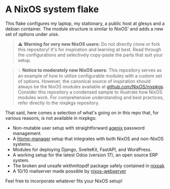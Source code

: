 # A NixOS system flake
This flake configures my laptop, my stationary, a public host at glesys and a debian container.
The module structure is similar to NixOS' and adds a new set of options under `ahbk`.

> :warning: **Warning for very new NixOS users:**
Do not directly clone or fork this repository!
It's for inspiration and learning at best.
Read through the configurations and selectively copy-paste the parts that suit your setup.

> :bulb: **Notice to moderately new NixOS users:**
This repository serves as an example of how to utilize configurable modules with a custom set of options.
However, the canonical source of inspiration should always be the NixOS modules available at [github.com/NixOS/nixpkgs](https://github.com/NixOS/nixpkgs).
Consider this repository a condensed sample to illustrate how NixOS modules work.
For comprehensive understanding and best practices, refer directly to the nixpkgs repository.

That said, here comes a selection of what's going on in this repo that, for various reasons, is not available in nixpkgs:
- Non-mutable user setup with straightforward [agenix](https://github.com/ryantm/agenix) password management.
- A [Home-manager](https://github.com/nix-community/home-manager) setup that integrates with both NixOS and non-NixOS systems.
- Modules for deploying Django, SvelteKit, FastAPI, and WordPress.
- A working setup for the latest Odoo (version 17), an open source ERP system.
- The broken and unsafe wkthmltopdf package safely contained in [nixpak](https://github.com/nixpak/nixpak)
- A 10/10 mailserver made possible by [nixos-webserver](https://gitlab.com/simple-nixos-mailserver/nixos-mailserver)

Feel free to incorporate whatever fits your NixOS setup!
